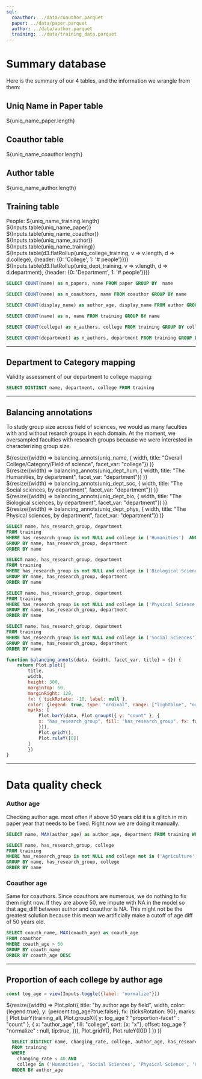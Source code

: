 ```yaml
---
sql:
  coauthor: ../data/coauthor.parquet
  paper: ../data/paper.parquet
  author: ../data/author.parquet
  training: ../data/training_data.parquet
---
```


# Summary database

Here is the summary of our 4 tables, and the information we wrangle from them:

<div class="grid grid-cols-4">
    <div class="card">
    <h2>Uniq Name in Paper table</h2>
        <span class="big">${uniq_name_paper.length}</span>
    </div>
    <div class="card">
    <h2>Coauthor table</h2>
        <span class="big">${uniq_name_coauthor.length}</span>
    </div>
    <div class="card">
    <h2>Author table</h2>
        <span class="big">${uniq_name_author.length}</span>
    </div>
    <div class="card">
    <h2>Training table</h2>
        People: <span class="big">${uniq_name_training.length}</span>
    </div>
</div>


<div class="grid grid-cols-4">
    <div class="card" style="padding: 0;">
    ${Inputs.table(uniq_name_paper)}
    </div>
    <div class="card" style="padding: 0;">
    ${Inputs.table(uniq_name_coauthor)}
    </div>
    <div class="card" style="padding: 0;">
    ${Inputs.table(uniq_name_author)}
    </div>
    <div class="card" style="padding: 0;">
    ${Inputs.table(uniq_name_training)}
    </div>
</div>

<div class="grid grid-cols-4">
    <div>
    </div>
    <div>
    </div>
    <div>
    </div>
    <div class="card" style="padding: 0;">
    ${Inputs.table(d3.flatRollup(uniq_college_training, v => v.length, d => d.college), {header: {0: 'College', 1: '# people'}})}
    </div>
</div>

<div class="grid grid-cols-4">
    <div>
    </div>
    <div>
    </div>
    <div>
    </div>
    <div class="card" style="padding: 0;">
    ${Inputs.table(d3.flatRollup(uniq_dept_training, v => v.length, d => d.department), {header: {0: 'Department', 1: '# people'}})}
    </div>
</div>

```sql id=[...uniq_name_paper]
SELECT COUNT(name) as n_papers, name FROM paper GROUP BY  name 
```
```sql id=[...uniq_name_coauthor]
SELECT COUNT(name) as n_coauthors, name FROM coauthor GROUP BY name 
```
```sql id=[...uniq_name_author]
SELECT COUNT(display_name) as author_age, display_name FROM author GROUP BY display_name
```
```sql id=[...uniq_name_training]
SELECT COUNT(name) as n, name FROM training GROUP BY name
```
```sql id=[...uniq_college_training]
SELECT COUNT(college) as n_authors, college FROM training GROUP BY college, name ORDER BY college
```
```sql id=[...uniq_dept_training]
SELECT COUNT(department) as n_authors, department FROM training GROUP BY department, name ORDER BY department
```

---

## Department to Category mapping

Validity assessment of our department to college mapping:

```sql
SELECT DISTINCT name, department, college FROM training
```

---


## Balancing annotations

To study group size across field of sciences, we would as many faculties with and without resarch groups in each domain. At the moment, we oversampled faculties with research groups because we were interested in characterizing group size.


<div>${resize((width) => balancing_annots(uniq_name, { width, title: "Overall College/Category/Field of science", facet_var: "college"}) )}
</div>

<div>${resize((width) => balancing_annots(uniq_dept_hum, { width, title: "The Humanities, by department", facet_var: "department"}) )}
</div>

<div>${resize((width) => balancing_annots(uniq_dept_soc, { width, title: "The Social sciences, by department", facet_var: "department"}) )}
</div>

<div>${resize((width) => balancing_annots(uniq_dept_bio, { width, title: "The Biological sciences, by department", facet_var: "department"}) )}
</div>

<div>${resize((width) => balancing_annots(uniq_dept_phys, { width, title: "The Physical sciences, by department", facet_var: "department"}) )}
</div>

```sql id=uniq_dept_hum
SELECT name, has_research_group, department
FROM training 
WHERE has_research_group is not NULL and college in ('Humanities')  AND has_research_group != -1
GROUP BY name, has_research_group, department
ORDER BY name
```

```sql id=uniq_dept_bio
SELECT name, has_research_group, department
FROM training 
WHERE has_research_group is not NULL and college in ('Biological Sciences')  AND has_research_group != -1
GROUP BY name, has_research_group, department
ORDER BY name
```

```sql id=uniq_dept_phys
SELECT name, has_research_group, department
FROM training 
WHERE has_research_group is not NULL and college in ('Physical Science')  AND has_research_group != -1
GROUP BY name, has_research_group, department
ORDER BY name
```

```sql id=uniq_dept_soc
SELECT name, has_research_group, department
FROM training 
WHERE has_research_group is not NULL and college in ('Social Sciences')  AND has_research_group != -1
GROUP BY name, has_research_group, department
ORDER BY name
```

```js
function balancing_annots(data, {width, facet_var, title} = {}) {
    return Plot.plot({
        title,
        width,
        height: 300,
        marginTop: 60,
        marginRight: 120,
        fx: { tickRotate: -10, label: null },
        color: {legend: true, type: "ordinal", range: ["lightblue", "orange"]},
        marks: [
            Plot.barY(data, Plot.groupX({ y: "count" }, {
            x: "has_research_group", fill: "has_research_group", fx: facet_var, sort: {x: "-y"}
            })),
            Plot.gridY(),
            Plot.ruleY([0])
        ]
        })
} 
```

---

# Data quality check 

### Author age

Checking author age. most often if above 50 years old it is a glitch in min paper year that needs to be fixed. Right now we are doing it manually.

```sql
SELECT name, MAX(author_age) as author_age, department FROM training WHERE author_age > 50 GROUP BY name, department 
```

```sql id=uniq_name 
SELECT name, has_research_group, college
FROM training 
WHERE has_research_group is not NULL and college not in ('Agriculture', 'Health', 'Medical Sciences', 'Education', 'Language')  AND has_research_group != -1
GROUP BY name, has_research_group, college
ORDER BY name
```

### Coauthor age

Same for coauthors. Since coauthors are numerous, we do nothing to fix them right now. If they are above 50, we impute with NA in the model so that age_diff between author and coauthor is NA. This might not be the greatest solution because this mean we artificially make a cutoff of age diff of 50 years old. 

```sql
SELECT coauth_name, MAX(coauth_age) as coauth_age 
FROM coauthor 
WHERE coauth_age > 50 
GROUP BY coauth_name
ORDER BY coauth_age DESC
```

<!-- ```sql id=uniq_name 
SELECT name, has_research_group, college
FROM coauthor 
WHERE has_research_group is not NULL and college not in ('Agriculture', 'Health', 'Medical Sciences', 'Education', 'Language')  AND has_research_group != -1
GROUP BY name, has_research_group, college
ORDER BY name
``` -->

---


## Proportion of each college by author age

```js
const tog_age = view(Inputs.toggle({label: "normalize"}))
```

<div>${resize((width) => 
Plot.plot({
  title: "by author age by field",
  width,
  color: {legend:true},
  y: {percent:tog_age?true:false},
  fx: {ticksRotation: 90},
  marks: [
    Plot.barY(training_all, Plot.groupX({ y: tog_age ? "proportion-facet" : "count" }, {
      x: "author_age", fill: "college", 
      sort: {x: "x"}, 
      offset: tog_age ? "normalize" : null,
      tip:true,
      })),
    Plot.gridY(),
    Plot.ruleY([0])
  ]
})
)}
</div>

```sql id=[...training_all] 
  SELECT DISTINCT name, changing_rate, college, author_age, has_research_group::CHAR as has_research_group
  FROM training 
  WHERE 
    changing_rate < 40 AND 
    college in ('Humanities', 'Social Sciences', 'Physical Science', 'Computer Science', 'Biological Sciences', 'Mathematical Sciences', 'Psychological Science') 
  ORDER BY author_age
```
